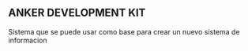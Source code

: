 ## ANKER DEVELOPMENT KIT
Sistema que se puede usar como base para crear un nuevo sistema de informacion